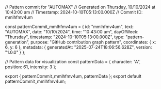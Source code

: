 // Pattern commit for "AUTOMAX"
// Generated on Thursday, 10/10/2024 at 10:43:00 am
// Timestamp: 2024-10-10T05:13:00.000Z
// Commit ID: mmlhfmv4um

const patternCommit_mmlhfmv4um = {
  id: "mmlhfmv4um",
  text: "AUTOMAX",
  date: "10/10/2024",
  time: "10:43:00 am",
  dayOfWeek: "Thursday",
  timestamp: "2024-10-10T05:13:00.000Z",
  type: "pattern-generation",
  purpose: "GitHub contribution graph pattern",
  coordinates: {
    x: 6,
    y: 6
  },
  metadata: {
    generatedAt: "2025-07-24T18:06:56.628Z",
    version: "1.0.0"
  }
};

// Pattern data for visualization
const patternData = {
  character: "A",
  position: 61,
  intensity: 3
};

export { patternCommit_mmlhfmv4um, patternData };
export default patternCommit_mmlhfmv4um;
